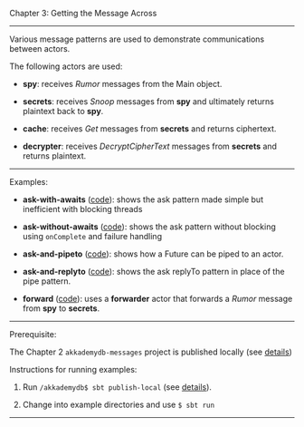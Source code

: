 Chapter 3:  Getting the Message Across 

***

Various message patterns are used to demonstrate communications between actors.

The following actors are used:

* **spy**: receives *Rumor* messages from the Main object.

* **secrets**: receives *Snoop* messages from **spy** and ultimately returns plaintext back to **spy**.

* **cache**: receives *Get* messages from **secrets** and returns ciphertext.

* **decrypter**: receives *DecryptCipherText* messages from **secrets** and returns plaintext.


***

Examples:

* **ask-with-awaits** ([code](ask-with-awaits/src/main/scala/AskWithAwait.scala)):
shows the ask pattern made simple but inefficient with blocking threads

* **ask-without-awaits** ([code](ask-without-awaits/src/main/scala/AskWithoutAwaits.scala)):
shows the ask pattern without blocking using `onComplete` and failure handling 

* **ask-and-pipeto** ([code](ask-and-pipeto/src/main/scala/AskAndPipeTo.scala)):
shows how a Future can be piped to an actor.

* **ask-and-replyto** ([code](ask-and-replyto/src/main/scala/AskAndReplyTo.scala)):
shows the ask replyTo pattern in place of the pipe pattern.

* **forward** ([code](forward/src/main/scala/Forward.scala)):
uses a **forwarder** actor that forwards a *Rumor* message from **spy** to **secrets**.


***

Prerequisite:  

The Chapter 2 `akkademydb-messages` project is published locally (see [details](../ch2/akkademydb-messages/README.md))


Instructions for running examples:

1) Run `/akkademydb$ sbt publish-local` (see [details](akkademydb/README.md)).

2) Change into example directories and use `$ sbt run`

***

